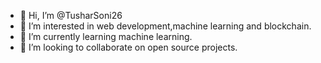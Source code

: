 - 👋 Hi, I’m @TusharSoni26
- 👀 I’m interested in web development,machine learning and blockchain.
- 🌱 I’m currently learning machine learning.
- 💞️ I’m looking to collaborate on open source projects.

<!---
TusharSoni26/TusharSoni26 is a ✨ special ✨ repository because its `README.md` (this file) appears on your GitHub profile.
You can click the Preview link to take a look at your changes.
--->
